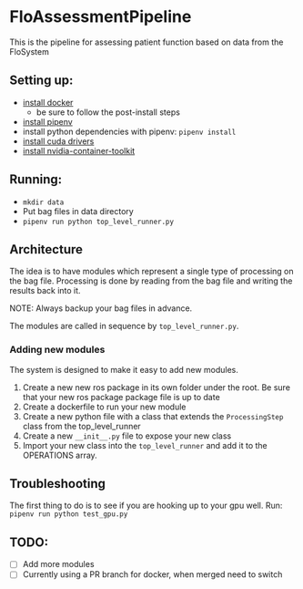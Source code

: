 # FloAssessmentPipeline

This is the pipeline for assessing patient function based on data from the FloSystem

## Setting up:

- [install docker](https://docs.docker.com/get-docker/)
  - be sure to follow the post-install steps
- [install pipenv](https://pipenv-fork.readthedocs.io/en/latest/index.html)
- install python dependencies with pipenv: `pipenv install`
- [install cuda drivers](https://docs.nvidia.com/cuda/cuda-quick-start-guide/index.html#linux)
- [install nvidia-container-toolkit](https://github.com/NVIDIA/nvidia-docker#ubuntu-160418042004-debian-jessiestretchbuster)

## Running:

- `mkdir data`
- Put bag files in data directory
- `pipenv run python top_level_runner.py`

## Architecture

The idea is to have modules which represent a single type of processing
on the bag file. Processing is done by reading from the bag file and writing
the results back into it.

NOTE: Always backup your bag files in advance.

The modules are called in sequence by `top_level_runner.py`.

### Adding new modules

The system is designed to make it easy to add new modules.

1. Create a new new ros package in its own folder under the root.
   Be sure that your new ros package package file is up to date
2. Create a dockerfile to run your new module
3. Create a new python file with a class that extends the `ProcessingStep` class from the
   top_level_runner
4. Create a new `__init__.py` file to expose your new class
5. Import your new class into the `top_level_runner` and add
   it to the OPERATIONS array.

## Troubleshooting

The first thing to do is to see if you are hooking up to your
gpu well. Run: `pipenv run python test_gpu.py`

## TODO:

- [ ] Add more modules
- [ ] Currently using a PR branch for docker, when merged need to switch
